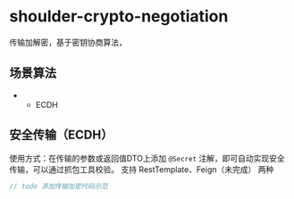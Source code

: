 # shoulder-crypto-negotiation

传输加解密，基于密钥协商算法，

## 场景算法
- 
    - ECDH    
    
 ## 安全传输（ECDH）
 
 使用方式：在传输的参数或返回值DTO上添加 `@Secret` 注解，即可自动实现安全传输，可以通过抓包工具校验。
  支持 RestTemplate、Feign（未完成） 两种
 ```java
// todo 添加传输加密代码示范

```
